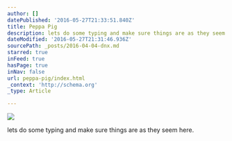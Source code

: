 ```yaml
---
author: []
datePublished: '2016-05-27T21:33:51.840Z'
title: Peppa Pig
description: lets do some typing and make sure things are as they seem here.
dateModified: '2016-05-27T21:31:46.936Z'
sourcePath: _posts/2016-04-04-dnx.md
starred: true
inFeed: true
hasPage: true
inNav: false
url: peppa-pig/index.html
_context: 'http://schema.org'
_type: Article

---
```

![](https://the-grid-user-content.s3-us-west-2.amazonaws.com/9602ef10-da45-4f22-a27c-108c2297ab92.jpg)

lets do some typing and make sure things are as they seem here.